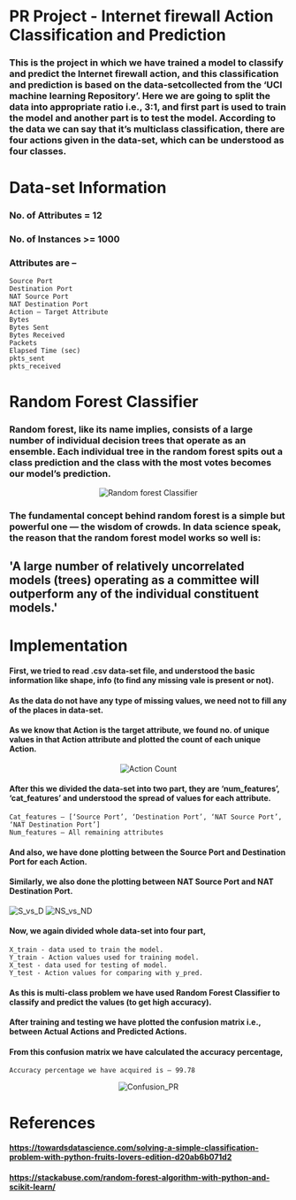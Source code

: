 # PR Project - Internet firewall Action Classification and Prediction
### This is the project in which we have trained a model to classify and predict the Internet firewall action, and this classification and prediction is based on the data-setcollected from the ‘UCI machine learning Repository’. Here we are going to split the data into appropriate ratio i.e., 3:1, and first part is used to train the model and another part is to test the model. According to the data we can say that it’s multiclass classification, there are four actions given in the data-set, which can be understood as four classes.
# Data-set Information
### No. of Attributes = 12
### No. of Instances >= 1000
### Attributes are –
    Source Port
    Destination Port
    NAT Source Port
    NAT Destination Port
    Action – Target Attribute
    Bytes
    Bytes Sent
    Bytes Received
    Packets
    Elapsed Time (sec)
    pkts_sent
    pkts_received
# Random Forest Classifier
### Random forest, like its name implies, consists of a large number of individual decision trees that operate as an ensemble. Each individual tree in the random forest spits out a class prediction and the class with the most votes becomes our model’s prediction.

<p align = "center">
  <img src="https://user-images.githubusercontent.com/56586584/144798799-3fb538b2-32a8-4968-9bd8-1e344b375bd6.jpg" alt="Random forest Classifier">
</p>

### The fundamental concept behind random forest is a simple but powerful one — the wisdom of crowds. In data science speak, the reason that the random forest model works so well is:
## 'A large number of relatively uncorrelated models (trees) operating as a committee will outperform any of the individual constituent models.'
# Implementation
#### First, we tried to read .csv data-set file, and understood the basic information like shape, info (to find any missing vale is present or not).
#### As the data do not have any type of missing values, we need not to fill any of the places in data-set.
#### As we know that Action is the target attribute, we found no. of unique values in that Action attribute and plotted the count of each unique Action.

<p align = "center">
  <img src="https://user-images.githubusercontent.com/56586584/144799603-a38ae499-2bfd-479f-8722-af940f023a81.png" alt="Action Count">
</p>

#### After this we divided the data-set into two part, they are ‘num_features’, ‘cat_features’ and understood the spread of values for each attribute.
    Cat_features – [‘Source Port’, ‘Destination Port’, ‘NAT Source Port’, ‘NAT Destination Port’]
    Num_features – All remaining attributes
#### And also, we have done plotting between the Source Port and Destination Port for each Action.
#### Similarly, we also done the plotting between NAT Source Port and NAT Destination Port.

![S_vs_D](https://user-images.githubusercontent.com/56586584/144800046-5e06e2c6-ccb7-4721-8ce5-78da17f94a9f.png)
![NS_vs_ND](https://user-images.githubusercontent.com/56586584/144800060-7fdd628d-0791-48c4-ae83-445b1b70c3b6.png)

#### Now, we again divided whole data-set into four part,
    X_train - data used to train the model.
    Y_train - Action values used for training model.
    X_test - data used for testing of model.
    Y_test - Action values for comparing with y_pred.
#### As this is multi-class problem we have used Random Forest Classifier to classify and predict the values (to get high accuracy).
#### After training and testing we have plotted the confusion matrix i.e., between Actual Actions and Predicted Actions.
#### From this confusion matrix we have calculated the accuracy percentage,
    Accuracy percentage we have acquired is – 99.78
    
<p align = "center">
  <img src="https://user-images.githubusercontent.com/56586584/144800332-8ef55f70-6b95-4c0f-b33a-cf620296ab76.png" alt="Confusion_PR">
</p>

# References
#### https://towardsdatascience.com/solving-a-simple-classification-problem-with-python-fruits-lovers-edition-d20ab6b071d2
#### https://stackabuse.com/random-forest-algorithm-with-python-and-scikit-learn/
